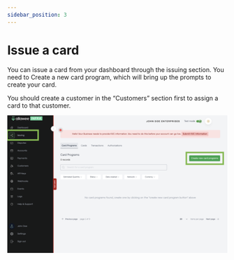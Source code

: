 ```yaml
---
sidebar_position: 3
---
```


# Issue a card

You can issue a card from your dashboard through the issuing section. You need to Create a new card program, which will bring up the prompts to create your card.

You should create a customer in the “Customers” section first to assign a card to that customer.

![Issuing Dashboard](../../static/img/issuing.png)